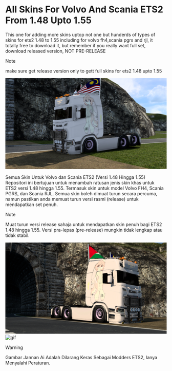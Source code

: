 # All Skins For Volvo And Scania ETS2 From 1.48 Upto 1.55
This one for adding more skins uptop not one but hunderds of types of skins for ets2 1.48 to 1.55 including for volvo fh4,scania pgrs and rjl, it totally free to download it, but remember if you really want full set, download released version, NOT PRE-RELEASE

> [!NOTE]
> make sure get release version only to gett full skins for ets2 1.48 upto 1.55

![Photo1](https://github.com/ThisisZikri2024/All-Skins-For-Volvo-And-Scania-ETS2-From-1.48-Upto-1.55/blob/main/ets2_20250822_224311_00.png)

Semua Skin Untuk Volvo dan Scania ETS2 (Versi 1.48 Hingga 1.55)
Repositori ini bertujuan untuk menambah ratusan jenis skin khas untuk ETS2 versi 1.48 hingga 1.55. Termasuk skin untuk model Volvo FH4, Scania PGRS, dan Scania RJL. Semua skin boleh dimuat turun secara percuma, namun pastikan anda memuat turun versi rasmi (release) untuk mendapatkan set penuh.

> [!NOTE]
> Muat turun versi release sahaja untuk mendapatkan skin penuh bagi ETS2 1.48 hingga 1.55. Versi pra-lepas (pre-release) mungkin tidak lengkap atau tidak stabil.

![Photo2](https://github.com/ThisisZikri2024/All-Skins-For-Volvo-And-Scania-ETS2-From-1.48-Upto-1.55/blob/main/ets2_20250824_105604_00.png)
![gif](https://media1.tenor.com/m/StyqKufsQ0EAAAAC/benjammins-no-ai.gif)
> [!Warning]
> Gambar Jannan Ai Adalah Dilarang Keras Sebagai Modders ETS2, Ianya Menyalahi Peraturan.

